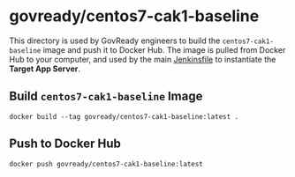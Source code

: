 # govready/centos7-cak1-baseline

This directory is used by GovReady engineers to build the `centos7-cak1-baseline` image and push it to Docker Hub.  The image is pulled from Docker Hub to your computer, and used by the main [Jenkinsfile](../Jenkinsfile) to instantiate the **Target App Server**.

## Build `centos7-cak1-baseline` Image
```
docker build --tag govready/centos7-cak1-baseline:latest .
```

## Push to Docker Hub
```
docker push govready/centos7-cak1-baseline:latest
```
